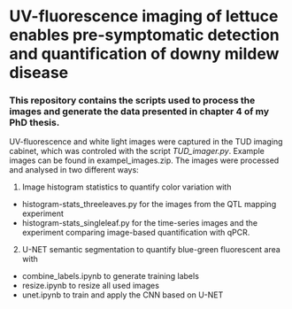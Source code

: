 # UV-fluorescence imaging of lettuce enables pre-symptomatic detection and quantification of downy mildew disease

### This repository contains the scripts used to process the images and generate the data presented in chapter 4 of my PhD thesis.

UV-fluorescence and white light images were captured in the TUD imaging cabinet, which was controled with the script _TUD_imager.py_.
Example images can be found in exampel_images.zip.
The images were processed and analysed in two different ways:

1. Image histogram statistics to quantify color variation with
- histogram-stats_threeleaves.py for the images from the QTL mapping experiment
- histogram-stats_singleleaf.py for the time-series images and the experiment comparing image-based quantification with qPCR.

2. U-NET semantic segmentation to quantify blue-green fluorescent area with
- combine_labels.ipynb to generate training labels
- resize.ipynb to resize all used images
- unet.ipynb to train and apply the CNN based on U-NET



